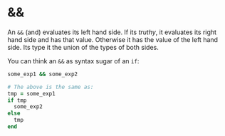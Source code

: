 # &&

An `&&` (and) evaluates its left hand side. If its *truthy*, it evaluates its right hand side and has that value. Otherwise it has the value of the left hand side. Its type it the union of the types of both sides.

You can think an `&&` as syntax sugar of an `if`:

``` ruby
some_exp1 && some_exp2

# The above is the same as:
tmp = some_exp1
if tmp
  some_exp2
else
  tmp
end
```
